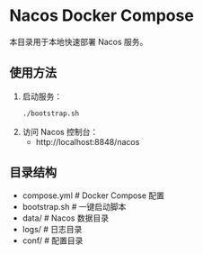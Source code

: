 # Nacos Docker Compose

本目录用于本地快速部署 Nacos 服务。

## 使用方法

1. 启动服务：
   ```sh
   ./bootstrap.sh
   ```
2. 访问 Nacos 控制台：
   - http://localhost:8848/nacos

## 目录结构
- compose.yml         # Docker Compose 配置
- bootstrap.sh        # 一键启动脚本
- data/               # Nacos 数据目录
- logs/               # 日志目录
- conf/               # 配置目录
